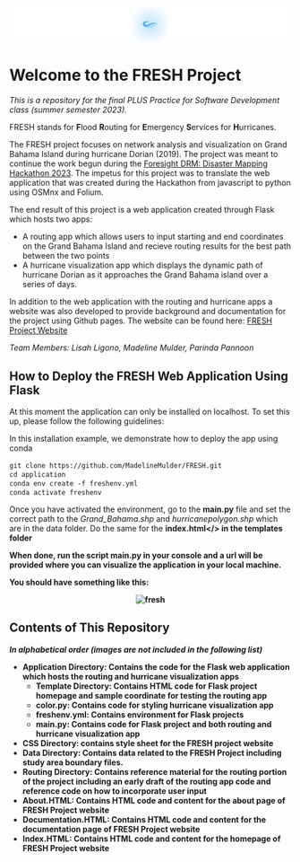 <p align="center">
    <img src="logo_banner.jpg" alt="FRESH Logo Banner">
</p>

# Welcome to the FRESH Project
*This is a repository for the final PLUS Practice for Software Development class (summer semester 2023).*  

FRESH stands for **F**lood **R**outing for **E**mergency **S**ervices for **H**urricanes. 

The FRESH project focuses on network analysis and visualization on Grand Bahama Island during hurricane Dorian (2019). The project was meant to continue the work begun during the [Foresight DRM: Disaster Mapping Hackathon 2023](https://storymaps.arcgis.com/stories/f819f3563aef4cad8cfae7072eed0d07). The impetus for this project was to translate the web application that was created during the Hackathon from javascript to python using OSMnx and Folium. 

The end result of this project is a web application created through Flask which hosts two apps:
- A routing app which allows users to input starting and end coordinates on the Grand Bahama Island and recieve routing results for the best path between the two points
- A hurricane visualization app which displays the dynamic path of hurricane Dorian as it approaches the Grand Bahama island over a series of days.  

In addition to the web application with the routing and hurricane apps a website was also developed to provide background and documentation for the project using Github pages. The website can be found here: [FRESH Project Website](https://madelinemulder.github.io/FRESH/index.html)

*Team Members: Lisah Ligono, Madeline Mulder, Parinda Pannoon*



## How to Deploy the FRESH Web Application Using Flask

At this moment the application can only be installed on localhost. To set this up, please follow the following guidelines:

In this installation example, we demonstrate how to deploy the app using conda 

```
git clone https://github.com/MadelineMulder/FRESH.git
cd application
conda env create -f freshenv.yml
conda activate freshenv
```

Once you have activated the environment, go to the <b>main.py</b> file and set the correct path to the <i>Grand_Bahama.shp</i> and <i>hurricanepolygon.shp</i> which are in the data folder. Do the same for the <b>index.html</> in the templates folder

When done, run the script <b>main.py</b> in your console and a url will be provided where you can visualize the application in your local machine.

You should have something like this:
<p align="center">
  <img width="452" alt="fresh" src="https://github.com/MadelineMulder/FRESH/assets/72496335/35e904a6-cbc7-4dbe-b6cb-00d9d1d0f152"width="1000">
</p>




## Contents of This Repository
*In alphabetical order (images are not included in the following list)*

* **Application Directory:**  Contains the code for the Flask web application which hosts the routing and hurricane visualization apps
    * **Template Directory:** Contains HTML code for Flask project homepage and sample coordinate for testing the routing app 
    * **color.py:** Contains code for styling hurricane visualization app
    * **freshenv.yml:** Contains environment for Flask projects
    * **main.py:** Contains code for Flask project and both routing and hurricane visualization app
* **CSS Directory:** contains style sheet for the FRESH project website
* **Data Directory:** Contains data related to the FRESH Project including study area boundary files.
* **Routing Directory:** Contains reference material for the routing portion of the project including an early draft of the routing app code and reference code on how to incorporate user input
* **About.HTML:** Contains HTML code and content for the about page of FRESH Project website
* **Documentation.HTML:** Contains HTML code and content for the documentation page of FRESH Project website
* **Index.HTML:** Contains HTML code and content for the homepage of FRESH Project website




